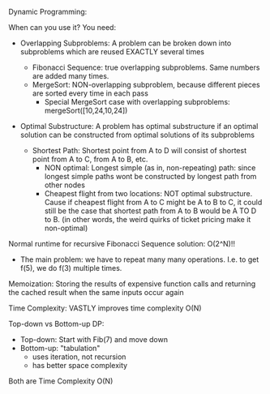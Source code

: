 Dynamic Programming:

When can you use it?
You need:

- Overlapping Subproblems: A problem can be broken down into subproblems which are reused EXACTLY several times

  - Fibonacci Sequence: true overlapping subproblems. Same numbers are added many times.
  - MergeSort: NON-overlapping subproblem, because different pieces are sorted every time in each pass
    - Special MergeSort case with overlapping subproblems: mergeSort([10,24,10,24])

- Optimal Substructure: A problem has optimal substructure if an optimal solution can be constructed from optimal solutions of its subproblems
  - Shortest Path: Shortest point from A to D will consist of shortest point from A to C, from A to B, etc.
    - NON optimal: Longest simple (as in, non-repeating) path: since longest simple paths wont be constructed by longest path from other nodes
    - Cheapest flight from two locations: NOT optimal substructure. Cause if cheapest flight from A to C might be A to B to C, it could still be the case that shortest path from A to B would be A TO D to B. (in other words, the weird quirks of ticket pricing make it non-optimal)

Normal runtime for recursive Fibonacci Sequence solution: O(2^N)!!

- The main problem: we have to repeat many many operations. I.e. to get f(5), we do f(3) multiple times.

Memoization: Storing the results of expensive function calls and returning the cached result when the same inputs occur again

Time Complexity: VASTLY improves time complexity
O(N)

Top-down vs Bottom-up DP:

- Top-down: Start with Fib(7) and move down
- Bottom-up: "tabulation"
  - uses iteration, not recursion
  - has better space complexity

Both are Time Complexity O(N)

